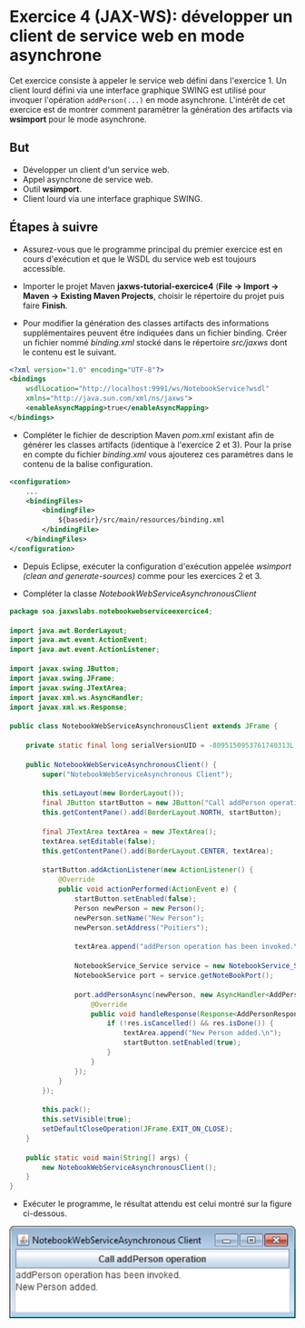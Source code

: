 # Exercice 4 (JAX-WS): développer un client de service web en mode asynchrone

Cet exercice consiste à appeler le service web défini dans l'exercice 1. Un client lourd défini via une interface graphique SWING est utilisé pour invoquer l'opération `addPerson(...)` en mode asynchrone. L'intérêt de cet exercice est de montrer comment paramétrer la génération des artifacts via **wsimport** pour le mode asynchrone.

## But

* Développer un client d'un service web.
* Appel asynchrone de service web.
* Outil **wsimport**.
* Client lourd via une interface graphique SWING.

## Étapes à suivre

* Assurez-vous que le programme principal du premier exercice est en cours d'exécution et que le WSDL du service web est toujours accessible.

* Importer le projet Maven **jaxws-tutorial-exercice4** (**File -> Import -> Maven -> Existing Maven Projects**, choisir le répertoire du projet puis faire **Finish**.

* Pour modifier la génération des classes artifacts des informations supplémentaires peuvent être indiquées dans un fichier binding. Créer un fichier nommé *binding.xml* stocké dans le répertoire *src/jaxws* dont le contenu est le suivant.

```xml
<?xml version="1.0" encoding="UTF-8"?>
<bindings
    wsdlLocation="http://localhost:9991/ws/NotebookService?wsdl"
    xmlns="http://java.sun.com/xml/ns/jaxws">
    <enableAsyncMapping>true</enableAsyncMapping>
</bindings>
```

* Compléter le fichier de description Maven *pom.xml* existant afin de générer les classes artifacts (identique à l'exercice 2 et 3). Pour la prise en compte du fichier *binding.xml* vous ajouterez ces paramètres dans le contenu de la balise configuration.

```xml
<configuration>
    ...
    <bindingFiles>
        <bindingFile>
            ${basedir}/src/main/resources/binding.xml
        </bindingFile>
    </bindingFiles>
</configuration>
```

* Depuis Eclipse, exécuter la configuration d'exécution appelée *wsimport (clean and generate-sources)* comme pour les exercices 2 et 3.

* Compléter la classe *NotebookWebServiceAsynchronousClient*

```java
package soa.jaxwslabs.notebookwebserviceexercice4;

import java.awt.BorderLayout;
import java.awt.event.ActionEvent;
import java.awt.event.ActionListener;

import javax.swing.JButton;
import javax.swing.JFrame;
import javax.swing.JTextArea;
import javax.xml.ws.AsyncHandler;
import javax.xml.ws.Response;

public class NotebookWebServiceAsynchronousClient extends JFrame {

    private static final long serialVersionUID = -8095150953761740313L;

    public NotebookWebServiceAsynchronousClient() {
        super("NotebookWebServiceAsynchronous Client");

        this.setLayout(new BorderLayout());
        final JButton startButton = new JButton("Call addPerson operation");
        this.getContentPane().add(BorderLayout.NORTH, startButton);

        final JTextArea textArea = new JTextArea();
        textArea.setEditable(false);
        this.getContentPane().add(BorderLayout.CENTER, textArea);

        startButton.addActionListener(new ActionListener() {
            @Override
            public void actionPerformed(ActionEvent e) {
                startButton.setEnabled(false);
                Person newPerson = new Person();
                newPerson.setName("New Person");
                newPerson.setAddress("Poitiers");

                textArea.append("addPerson operation has been invoked.\n");

                NotebookService_Service service = new NotebookService_Service();
                NotebookService port = service.getNoteBookPort();

                port.addPersonAsync(newPerson, new AsyncHandler<AddPersonResponse>() {
                    @Override
                    public void handleResponse(Response<AddPersonResponse> res) {
                        if (!res.isCancelled() && res.isDone()) {
                            textArea.append("New Person added.\n");
                            startButton.setEnabled(true);
                        }
                    }
                });
            }
        });

        this.pack();
        this.setVisible(true);
        setDefaultCloseOperation(JFrame.EXIT_ON_CLOSE);
    }

    public static void main(String[] args) {
        new NotebookWebServiceAsynchronousClient();
    }
}
```

* Exécuter le programme, le résultat attendu est celui montré sur la figure ci-dessous.

![Swing exercice 4](./images/exercice4-swing.png "Swing exercice 4")

